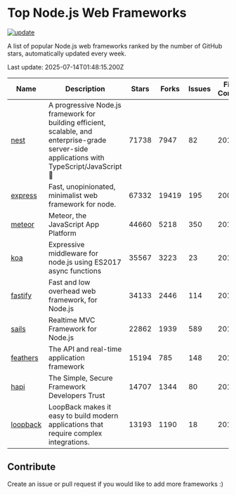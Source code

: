 # Top Node.js Web Frameworks

[![update](https://github.com/sunnysid3up/nodejs-web-frameworks/actions/workflows/update.yml/badge.svg)](https://github.com/sunnysid3up/nodejs-web-frameworks/actions/workflows/update.yml)

A list of popular Node.js web frameworks ranked by the number of GitHub stars, automatically updated every week.

Last update: 2025-07-14T01:48:15.200Z

| Name          | Description          | Stars                     | Forks          | Issues               | First Commit        | Last Commit         | Language          |
|---------------|----------------------|---------------------------|----------------|----------------------|---------------------|---------------------|-------------------|
| [nest](https://github.com/nestjs/nest) | A progressive Node.js framework for building efficient, scalable, and enterprise-grade server-side applications with TypeScript/JavaScript 🚀 | 71738 | 7947 | 82 | 2017 | 2025-07-14 | TS |
| [express](https://github.com/expressjs/express) | Fast, unopinionated, minimalist web framework for node. | 67332 | 19419 | 195 | 2009 | 2025-07-14 | JS |
| [meteor](https://github.com/meteor/meteor) | Meteor, the JavaScript App Platform | 44660 | 5218 | 350 | 2012 | 2025-07-13 | JS |
| [koa](https://github.com/koajs/koa) | Expressive middleware for node.js using ES2017 async functions | 35567 | 3223 | 23 | 2013 | 2025-07-12 | JS |
| [fastify](https://github.com/fastify/fastify) | Fast and low overhead web framework, for Node.js | 34133 | 2446 | 114 | 2016 | 2025-07-13 | JS |
| [sails](https://github.com/balderdashy/sails) | Realtime MVC Framework for Node.js | 22862 | 1939 | 589 | 2012 | 2025-07-10 | JS |
| [feathers](https://github.com/feathersjs/feathers) | The API and real-time application framework | 15194 | 785 | 148 | 2011 | 2025-07-12 | TS |
| [hapi](https://github.com/hapijs/hapi) | The Simple, Secure Framework Developers Trust | 14707 | 1344 | 80 | 2011 | 2025-07-13 | JS |
| [loopback](https://github.com/strongloop/loopback) | LoopBack makes it easy to build modern applications that require complex integrations. | 13193 | 1190 | 18 | 2013 | 2025-07-13 | JS |

## Contribute 

Create an issue or pull request if you would like to add more frameworks :)